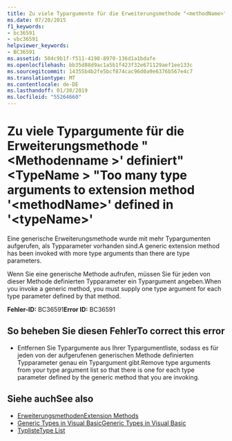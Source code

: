 ```yaml
---
title: Zu viele Typargumente für die Erweiterungsmethode "<methodName>"definiert "<typeName>"
ms.date: 07/20/2015
f1_keywords:
- bc36591
- vbc36591
helpviewer_keywords:
- BC36591
ms.assetid: 504c9b1f-f511-4198-8970-136d1a1bdafe
ms.openlocfilehash: bb35d88d9ac1a5b1f423f32e671129aef1ee133c
ms.sourcegitcommit: 14355b4b2fe5bcf874cac96d0a9e6376b567e4c7
ms.translationtype: MT
ms.contentlocale: de-DE
ms.lasthandoff: 01/30/2019
ms.locfileid: "55264660"
---
```

# <a name="too-many-type-arguments-to-extension-method-methodname-defined-in-typename"></a><span data-ttu-id="1a6e8-102">Zu viele Typargumente für die Erweiterungsmethode "\<Methodenname >' definiert"\<TypeName > "</span><span class="sxs-lookup"><span data-stu-id="1a6e8-102">Too many type arguments to extension method '\<methodName>' defined in '\<typeName>'</span></span>
<span data-ttu-id="1a6e8-103">Eine generische Erweiterungsmethode wurde mit mehr Typargumenten aufgerufen, als Typparameter vorhanden sind.</span><span class="sxs-lookup"><span data-stu-id="1a6e8-103">A generic extension method has been invoked with more type arguments than there are type parameters.</span></span>  
  
 <span data-ttu-id="1a6e8-104">Wenn Sie eine generische Methode aufrufen, müssen Sie für jeden von dieser Methode definierten Typparameter ein Typargument angeben.</span><span class="sxs-lookup"><span data-stu-id="1a6e8-104">When you invoke a generic method, you must supply one type argument for each type parameter defined by that method.</span></span>  
  
 <span data-ttu-id="1a6e8-105">**Fehler-ID:** BC36591</span><span class="sxs-lookup"><span data-stu-id="1a6e8-105">**Error ID:** BC36591</span></span>  
  
## <a name="to-correct-this-error"></a><span data-ttu-id="1a6e8-106">So beheben Sie diesen Fehler</span><span class="sxs-lookup"><span data-stu-id="1a6e8-106">To correct this error</span></span>  
  
-   <span data-ttu-id="1a6e8-107">Entfernen Sie Typargumente aus Ihrer Typargumentliste, sodass es für jeden von der aufgerufenen generischen Methode definierten Typparameter genau ein Typargument gibt.</span><span class="sxs-lookup"><span data-stu-id="1a6e8-107">Remove type arguments from your type argument list so that there is one for each type parameter defined by the generic method that you are invoking.</span></span>  
  
## <a name="see-also"></a><span data-ttu-id="1a6e8-108">Siehe auch</span><span class="sxs-lookup"><span data-stu-id="1a6e8-108">See also</span></span>
- [<span data-ttu-id="1a6e8-109">Erweiterungsmethoden</span><span class="sxs-lookup"><span data-stu-id="1a6e8-109">Extension Methods</span></span>](../../visual-basic/programming-guide/language-features/procedures/extension-methods.md)
- [<span data-ttu-id="1a6e8-110">Generic Types in Visual Basic</span><span class="sxs-lookup"><span data-stu-id="1a6e8-110">Generic Types in Visual Basic</span></span>](../../visual-basic/programming-guide/language-features/data-types/generic-types.md)
- [<span data-ttu-id="1a6e8-111">Typliste</span><span class="sxs-lookup"><span data-stu-id="1a6e8-111">Type List</span></span>](../../visual-basic/language-reference/statements/type-list.md)
